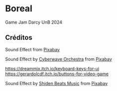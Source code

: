 # Boreal
Game Jam Darcy UnB 2024

## Créditos
Sound Effect from <a href="https://pixabay.com/sound-effects/?utm_source=link-attribution&utm_medium=referral&utm_campaign=music&utm_content=6220">Pixabay</a>

Sound Effect by <a href="https://pixabay.com/users/cyberwave-orchestra-23801316/?utm_source=link-attribution&utm_medium=referral&utm_campaign=music&utm_content=241824">Cyberwave Orchestra</a> from <a href="https://pixabay.com/sound-effects//?utm_source=link-attribution&utm_medium=referral&utm_campaign=music&utm_content=241824">Pixabay</a>

https://dreammix.itch.io/keyboard-keys-for-ui
https://gerardolcdf.itch.io/buttons-for-video-game

Sound Effect by <a href="https://pixabay.com/users/shidenbeatsmusic-25676252/?utm_source=link-attribution&utm_medium=referral&utm_campaign=music&utm_content=112943">Shiden Beats Music</a> from <a href="https://pixabay.com//?utm_source=link-attribution&utm_medium=referral&utm_campaign=music&utm_content=112943">Pixabay</a>